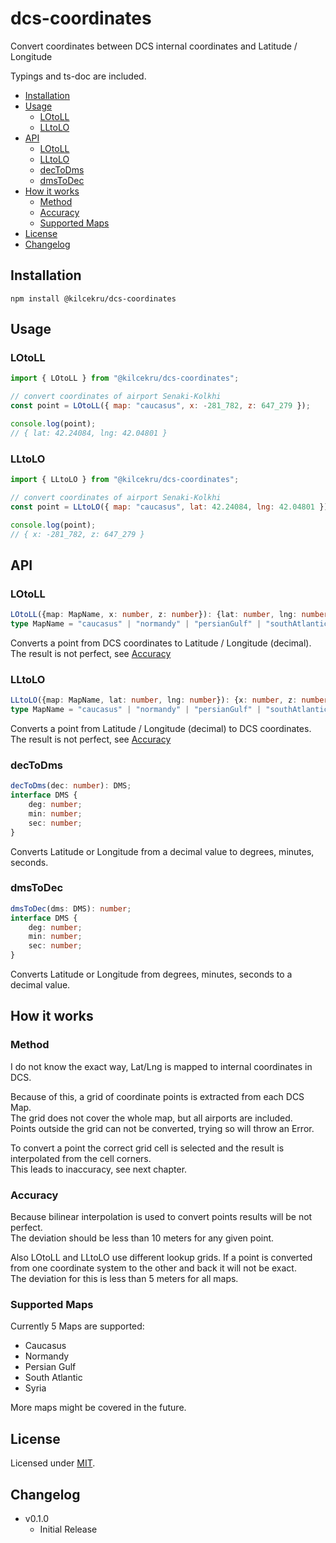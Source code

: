 # dcs-coordinates

Convert coordinates between DCS internal coordinates and Latitude / Longitude

Typings and ts-doc are included.

- [Installation](#installation)
- [Usage](#usage)
	- [LOtoLL](#lotoll)
	- [LLtoLO](#lltolo)
- [API](#api)
	- [LOtoLL](#lotoll-1)
	- [LLtoLO](#lltolo-1)
	- [decToDms](#dectodms)
	- [dmsToDec](#dmstodec)
- [How it works](#how-it-works)
	- [Method](#method)
	- [Accuracy](#accuracy)
	- [Supported Maps](#supported-maps)
- [License](#license)
- [Changelog](#changelog)

## Installation
`npm install @kilcekru/dcs-coordinates`

## Usage

### LOtoLL

```javascript
import { LOtoLL } from "@kilcekru/dcs-coordinates";

// convert coordinates of airport Senaki-Kolkhi
const point = LOtoLL({ map: "caucasus", x: -281_782, z: 647_279 });

console.log(point);
// { lat: 42.24084, lng: 42.04801 }
```

### LLtoLO
```javascript
import { LLtoLO } from "@kilcekru/dcs-coordinates";

// convert coordinates of airport Senaki-Kolkhi
const point = LLtoLO({ map: "caucasus", lat: 42.24084, lng: 42.04801 });

console.log(point);
// { x: -281_782, z: 647_279 }
```

## API

### LOtoLL
```typescript
LOtoLL({map: MapName, x: number, z: number}): {lat: number, lng: number};
type MapName = "caucasus" | "normandy" | "persianGulf" | "southAtlantic" | "syria";
```

Converts a point from DCS coordinates to Latitude / Longitude (decimal).\
The result is not perfect, see [Accuracy](#accuracy)

### LLtoLO
```typescript
LLtoLO({map: MapName, lat: number, lng: number}): {x: number, z: number};
type MapName = "caucasus" | "normandy" | "persianGulf" | "southAtlantic" | "syria";
```

Converts a point from Latitude / Longitude (decimal) to DCS coordinates.\
The result is not perfect, see [Accuracy](#accuracy)

### decToDms
```typescript
decToDms(dec: number): DMS;
interface DMS {
	deg: number;
	min: number;
	sec: number;
}
```

Converts Latitude or Longitude from a decimal value to degrees, minutes, seconds.

### dmsToDec
```typescript
dmsToDec(dms: DMS): number;
interface DMS {
	deg: number;
	min: number;
	sec: number;
}
```

Converts Latitude or Longitude from degrees, minutes, seconds to a decimal value.

## How it works

### Method

I do not know the exact way, Lat/Lng is mapped to internal coordinates in DCS.

Because of this, a grid of coordinate points is extracted from each DCS Map.\
The grid does not cover the whole map, but all airports are included.\
Points outside the grid can not be converted, trying so will throw an Error.

To convert a point the correct grid cell is selected and the result is interpolated from the cell corners.\
This leads to inaccuracy, see next chapter.

### Accuracy

Because bilinear interpolation is used to convert points results will be not perfect.\
The deviation should be less than 10 meters for any given point.

Also LOtoLL and LLtoLO use different lookup grids.
If a point is converted from one coordinate system to the other and back it will not be exact.\
The deviation for this is less than 5 meters for all maps.

### Supported Maps

Currently 5 Maps are supported:
- Caucasus
- Normandy
- Persian Gulf
- South Atlantic
- Syria

More maps might be covered in the future.

## License

Licensed under [MIT](https://github.com/Kilcekru/dcs-coordinates/blob/main/LICENSE).

## Changelog

- v0.1.0
	- Initial Release